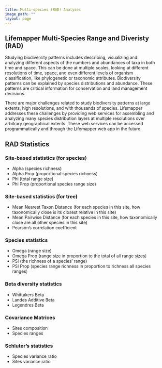 ```yaml
---
title: Multi-species (RAD) Analyses
image_path: ""
layout: page
---
```


## Lifemapper Multi-Species Range and Diveristy (RAD)

<p>
Studying biodiversity patterns includes describing, visualizing and analyzing 
different aspects of the numbers and abundances of taxa in both time and space. 
This can be done at multiple scales, looking at different resolutions of time, 
space, and even different levels of organism classification, like phylogenetic 
or taxonomic attributes.  Biodiversity patterns can be explained by species 
distributions and abundance.  These patterns are critical information for 
conservation and land management decisions.

There are major challenges related to study biodiversity patterns at large 
extents, high resolutions, and with thousands of species.  Lifemapper addresses 
these challenges by providing web services for assembling and analyzing many 
species distribution layers at multiple resolutions over arbitrary geographical 
extents.   These web services can be accessed programmatically and through the 
Lifemapper web app in the future.
</p>

## RAD Statistics


### Site-based statistics (for species)
* Alpha (species richness)
* Alpha Prop (proportional species richness)
* Phi (total range size)
* Phi Prop (proportional species range size)

### Site-based statistics (for tree)
* Mean Nearest Taxon Distance (for each species in this site, how taxonomically 
  close is its closest relative in this site)
* Mean Pairwise Distance (for each species in this site, how taxonomically 
  close are all other species in this site)
* Pearson’s correlation coefficient

### Species statistics
* Omega (range size)
* Omega Prop (range size in proportion to the total of all range sizes)
* PSI (the richness of a species’ range)
* PSI Prop (species range richness in proportion to richness all species ranges)

### Beta diversity statistics
* Whittakers Beta
* Landes Additive Beta
* Legendres Beta

### Covariance Matrices
* Sites composition
* Species ranges

### Schluter’s statistics
* Species variance ratio
* Sites variance ratio